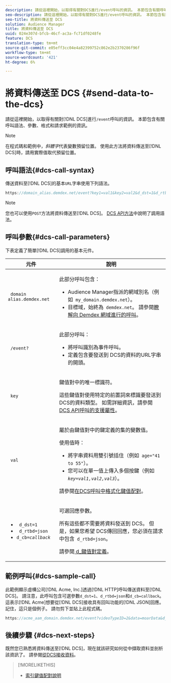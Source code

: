 ```yaml
---
description: 請從這裡開始，以取得有關對DCS進行/event呼叫的資訊。 本節包含有關呼叫語法、參數、格式和請求範例的資訊。
seo-description: 請從這裡開始，以取得有關對DCS進行/event呼叫的資訊。 本節包含有關呼叫語法、參數、格式和請求範例的資訊。
seo-title: 將資料傳送至 DCS
solution: Audience Manager
title: 將資料傳送至 DCS
uuid: 024e307d-bfcb-46cf-ac3a-fc71df0248fe
feature: DCS
translation-type: tm+mt
source-git-commit: e05eff3cc04e4a82399752c862e2b2370286f96f
workflow-type: tm+mt
source-wordcount: '421'
ht-degree: 6%

---
```



# 將資料傳送至 DCS {#send-data-to-the-dcs}

請從這裡開始，以取得有關對[!DNL DCS]進行`/event`呼叫的資訊。 本節包含有關呼叫語法、參數、格式和請求範例的資訊。

>[!NOTE]
>
>在程式碼和範例中，*斜體字*&#x200B;代表變數預留位置。 使用此方法將資料傳送至[!DNL DCS]時，請用實際值取代預留位置。

## 呼叫語法{#dcs-call-syntax}

傳送資料至[!DNL DCS]的基本`URL`字串使用下列語法。

```js
https://domain_alias.demdex.net/event?key1=val1&key2=val2&d_dst=1&d_rtbd=json&d_cb=callback
```

>[!NOTE]
>
>您也可以使用`POST`方法將資料傳送至[!DNL DCS]。 [DCS API方法](../../../api/dcs-intro/dcs-api-reference/dcs-api-methods.md)中說明了調用語法。

## 呼叫參數{#dcs-call-parameters}

下表定義了簡單[!DNL DCS]調用的基本元件。

<table id="table_5F6A5B324EB848168543386516FBF384"> 
 <thead> 
  <tr> 
   <th colname="col1" class="entry"> 元件 </th> 
   <th colname="col2" class="entry"> 說明 </th> 
  </tr> 
 </thead>
 <tbody> 
  <tr> 
   <td colname="col1"> <p> <code> domain alias.demdex.net</code> </p> </td> 
   <td colname="col2"> <p>此部分呼叫包含： </p> <p> 
     <ul id="ul_3EDA9C7BA6794D06BCB07A75A9BD2372"> 
      <li id="li_74624CA78D6F4536A8164AE1FA1DECB9"><span class="keyword"> Audience Manager</span>指派的網域別名（例如<code> my_domain.demdex.net</code>）。 </li> 
      <li id="li_08ABE91CA247403AA480B3FB4BEF83BA">目標域，始終為<code> demdex.net</code>。 請參閱<a href="../../../reference/demdex-calls.md">瞭解向 Demdex 網域進行的呼叫</a>。 </li> 
     </ul> </p> </td> 
  </tr> 
  <tr> 
   <td colname="col1"> <p> <code> /event?</code> </p> </td> 
   <td colname="col2"> <p>此部分呼叫： </p> <p> 
     <ul id="ul_6332444A305A4F12A7CBE471CA508516"> 
      <li id="li_1C5C111B2B0E4621B3FC0C20D6516041">將呼叫識別為事件呼叫。 </li> 
      <li id="li_DBCE9B1C70604A629ECD7AC0A9052198">定義包含要發送到<span class="wintitle"> DCS</span>的資料的URL字串的開頭。 </li> 
     </ul> </p> </td> 
  </tr> 
  <tr> 
   <td colname="col1"> <p> <code> key</code> </p> </td> 
   <td colname="col2"> <p>鍵值對中的唯一標識符。 </p> <p>這些鍵值對使用特定的前置詞來標識要發送到<span class="wintitle"> DCS</span>的資料類型。 如需詳細資訊，請參閱<a href="../../../api/dcs-intro/dcs-api-reference/dcs-keys.md"> DCS API呼叫的支援屬性</a>。 </p> </td> 
  </tr> 
  <tr> 
   <td colname="col1"> <p> <code> val</code> </p> </td> 
   <td colname="col2"> <p>屬於由鍵值對中的鍵定義的集的變數值。 </p> <p>使用值時： </p> <p> 
     <ul id="ul_624DC78759F74AD8920220058E54E083"> 
      <li id="li_091E5B4820EC4A93B775433E428E74AB">將字串資料用雙引號括住（例如<code> age="41 to 55"</code>）。 </li> 
      <li id="li_C558E3BA6EE34413BBBB962D4CD0D10E">您可以在單一值上傳入多個按鍵（例如<i><code>key</i>=<i>val1,val2,val3</i></code></i>）。 </li> 
     </ul> </p> <p>請參閱<a href="../../../api/dcs-intro/dcs-api-reference/dcs-key-format.md">在DCS呼叫中格式化鍵值配對</a>。 </p> </td>
  </tr> 
  <tr> 
   <td colname="col1"> <p> 
     <ul id="ul_36E2C1A0538D4D2C94DFC1335720A524"> 
      <li id="li_8902EED431CE4F0189A94868FA52DB1F"> <code> d_dst=1</code> </li> 
      <li id="li_4B6B29499D444E31808DE0A9AA0442D0"> <code> d_rtbd=json</code> </li> 
      <li id="li_3430CD0438604B83BE6437E6EC480816"> <code>d_cb=<i>callback</i></code> </li>
     </ul> </p> </td> 
   <td colname="col2"> <p>可選回應參數。 </p> <p> 所有這些都不需要將資料發送到<span class="wintitle"> DCS</span>。 但是，如果您希望<span class="wintitle"> DCS</span>傳回回應，您必須在請求中包含<code> d_rtbd=json</code>。 </p> <p>請參閱<a href="../../../api/dcs-intro/dcs-api-reference/dcs-keys.md#d-attributes"> d_鍵值對定義</a>。 </p> </td> 
  </tr>
 </tbody>
</table>

## 範例呼叫{#dcs-sample-call}

此範例顯示虛構公司[!DNL Acme, Inc.]透過[!DNL HTTP]呼叫傳送資料至[!DNL DCS]。 請注意，此呼叫包含可選參數`d_dst=1`、`d_rtbd=json`和`d_cb=callback`。 這表示[!DNL Acme]想要從[!DNL DCS]接收具有回叫功能的[!DNL JSON]回應。 記住，這只是個例子。 請勿剪下並貼上此程式碼。

```js
https://acme_aam_domain.demdex.net/event?videoTypeID=2&data=moarData&d_dst=1&d_rtbd=json&d_cb=acme_callback
```

## 後續步驟 {#dcs-next-steps}

既然您已熟悉將資料傳送至[!DNL DCS]，現在就該研究如何從中擷取資料並剖析該資訊了。 請參閱[從DCS接收資料](../../../api/dcs-intro/dcs-event-calls/dcs-url-receive.md)。

>[!MORELIKETHIS]
>
>* [索引鍵值配對說明](../../../reference/key-value-pairs-explained.md)

